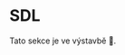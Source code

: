 # SDL
Tato sekce je ve výstavbě 🚧.

<!--`sudo apt install libsdl2-image-dev libsdl2-dev libsdl2-ttf-dev`-->
